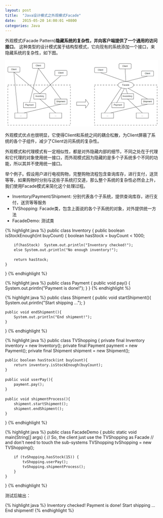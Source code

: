 ```yaml
---
layout: post
title:  "Java设计模式之外观模式Facade"
date:   2015-05-20 14:00:01 +0800
categories: Java
--- 
```


外观模式(Facade Pattern)**隐藏系统的复杂性，并向客户端提供了一个通用的访问接口**。 这种类型的设计模式属于结构型模式，它向现有的系统添加一个接口，来隐藏系统的复杂性，如下图。

![pic](/images/2015-05-20-facade.png)

外观模式优点也很明显，它使得Client和系统之间的耦合松散，为Client屏蔽了系统的各个子组件，减少了Client访问系统的复杂性。

外观模式和代理模式有一定相似性，都是对外隐藏内部的细节，不同之处在于代理和它代理的对象使用统一接口，而外观模式因为隐藏的是多个子系统多个不同的功能，所以其并不使用统一接口。

举个例子。假设用户进行电视购物，完整购物流程包含查询库存，进行支付，送货等等，如果购物时分别与这些子系统打交道，那么整个系统的复杂性必然会上升，我们使用Facade模式来简化这个处理过程。

* Inventory/Payment/Shipment: 分别代表各个子系统，提供查询库存，进行支付，送货等等服务
* TVShopping: Facade类，包含上面说的各个子系统的对象，对外提供统一方法
* FacadeDemo: 测试类

{% highlight java %} 
public class Inventory {
    public boolean isStockEnough(int buyCount) {
        boolean hasStock = buyCount < 1000;

        if(hasStock)  System.out.println("Inventory checked!");
        else System.out.println("No enough inventory!");

        return hasStock;
    }
}
{% endhighlight %}

{% highlight java %} 
public class Payment {
    public void pay() {
        System.out.println("Payment is done!");
    }
}
{% endhighlight %}

{% highlight java %} 
public class Shipment {
    public void startShipment(){
        System.out.println("Start shipping ...");
    }

    public void endShipment(){
        System.out.println("End shipment!");
    }
}
{% endhighlight %}

{% highlight java %} 
public class TVShopping {
    private final Inventory inventory = new Inventory();
    private final Payment payment = new Payment();
    private final Shipment shipment = new Shipment();

    public boolean hasStock(int buyCount){
        return inventory.isStockEnough(buyCount);
    }

    public void userPay(){
        payment.pay();
    }

    public void shipmentProcess(){
        shipment.startShipment();
        shipment.endShipment();
    }
}
{% endhighlight %}

{% highlight java %} 
public class FacadeDemo {
    public static void main(String[] args) {
        // So, the client just use the TVShopping as Facade
        // and don't need to touch the sub-systems
        TVShopping tvShopping = new TVShopping();

        if (tvShopping.hasStock(15)) {
            tvShopping.userPay();
            tvShopping.shipmentProcess();
        }
    }
}
{% endhighlight %}


测试后输出：

{% highlight java %} 
Inventory checked!
Payment is done!
Start shipping ...
End shipment!
{% endhighlight %}
